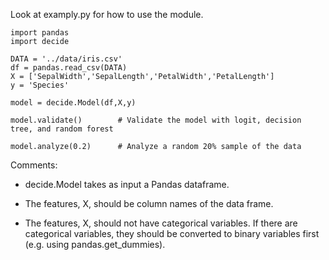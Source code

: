 Look at examply.py for how to use the module.

```
import pandas
import decide

DATA = '../data/iris.csv'
df = pandas.read_csv(DATA)
X = ['SepalWidth','SepalLength','PetalWidth','PetalLength']
y = 'Species'

model = decide.Model(df,X,y)

model.validate()		# Validate the model with logit, decision tree, and random forest

model.analyze(0.2)  	# Analyze a random 20% sample of the data
```

Comments:

+ decide.Model takes as input a Pandas dataframe.

+ The features, X, should be column names of the data frame.

+ The features, X, should not have categorical variables.  If there are categorical variables, they should be converted to binary variables first (e.g. using pandas.get_dummies).